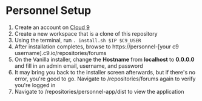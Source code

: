 # Personnel Setup

1. Create an account on [Cloud 9](http://c9.io)
2. Create a new workspace that is a clone of this repository
3. Using the terminal, run `. install.sh $IP $C9_USER`
4. After installation completes, browse to https://personnel-[your c9 username].c9.io/repositories/forums
5. On the Vanilla installer, change the **Hostname** from **localhost** to **0.0.0.0** and fill in an admin email, username, and password
6. It may bring you back to the installer screen afterwards, but if there's no error, you're good to go. Navigate to /repositories/forums again to verify you're logged in
7. Navigate to /repositories/personnel-app/dist to view the application
